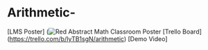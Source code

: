 # Arithmetic- 
[LMS Poster] (![Red Abstract Math Classroom Poster](https://user-images.githubusercontent.com/96332734/148484263-1cb7a437-f0a4-4cf0-9b74-ef306bff24fe.png)
[Trello Board] (https://trello.com/b/IyTB1sgN/arithmetic) 
[Demo Video]
